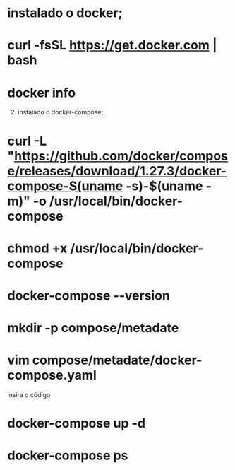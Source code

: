 #  instalado o docker;

# curl -fsSL https://get.docker.com | bash
# docker info

2. instalado o docker-compose;

# curl -L "https://github.com/docker/compose/releases/download/1.27.3/docker-compose-$(uname -s)-$(uname -m)" -o /usr/local/bin/docker-compose
# chmod +x /usr/local/bin/docker-compose
# docker-compose --version
# mkdir -p compose/metadate
# vim compose/metadate/docker-compose.yaml
insira o código
# docker-compose up -d
# docker-compose ps



